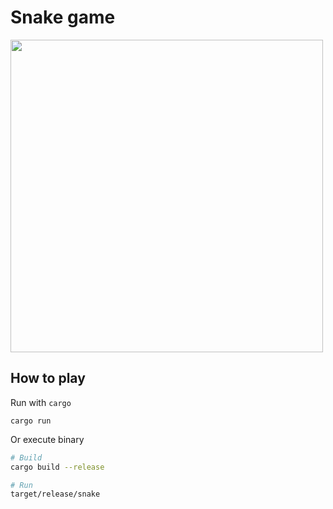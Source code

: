 # Snake game
<img src="https://github.com/user-attachments/assets/95a97832-460c-4df5-82f4-86db4c095ae1" width="500" height="500"/>

## How to play
Run with `cargo`

```
cargo run
```

Or execute binary

```bash
# Build
cargo build --release

# Run
target/release/snake
```

